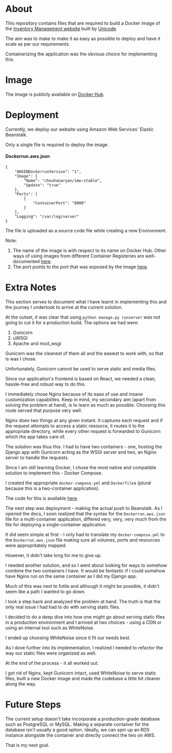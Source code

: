 # About

This repository contains files that are required to build a Docker image of the [Inventory Management website](https://github.com/djunicode/inventory-management-web) built by [Unicode](https://github.com/djunicode).

The aim was to make to make it as easy as possible to deploy and have it scale as per our requirements.

Containerizing the application was the obvious choice for implementing this.

# Image

The image is publicly available on [Docker Hub](https://hub.docker.com/r/chouhanaryan/imw).

# Deployment

Currently, we deploy our website using Amazon Web Services' Elastic Beanstalk.

Only a single file is required to deploy the image.

#### Dockerrun.aws.json

```
{
	"AWSEBDockerrunVersion": "1",
	"Image": {
		"Name": "chouhanaryan/imw:stable",
		"Update": "true"
	},
	"Ports": [
		{
			"ContainerPort": "8000"
		}
	],
	"Logging": "/var/log/server"
}
```

The file is uploaded as a source code file while creating a new Environment.

Note:
1. The name of the image is with respect to its name on Docker Hub. Other ways of using images from different Container Registeries are well-documented [here](https://docs.aws.amazon.com/elasticbeanstalk/latest/dg/single-container-docker-configuration.html).
2. The port points to the port that was exposed by the image [here](https://github.com/chouhanaryan/imw-docker/blob/master/Dockerfile#L22).

# Extra Notes

This section serves to document what I have learnt in implementing this and the journey I undertook to arrive at the current solution.

At the outset, it was clear that using `python manage.py runserver` was not going to cut it for a production build. The options we had were:
1. Gunicorn
2. uWSGI
3. Apache and mod_wsgi

Gunicorn was the cleanest of them all and the easiest to work with, so that is was I chose.

Unfortunately, Gunicorn cannot be used to serve static and media files.

Since our application's frontend is based on React, we needed a clean, hassle-free and robust way to do this.

I immediately chose Nginx because of its ease of use and insane customization capabilites. Keep in mind, my secondary aim (apart from solving the problem at hand), is to learn as much as possible. Choosing this route served that purpose very well.

Nginx does two things at any given instant. It captures each request and if the request attempts to access a static resource, it routes it to the appropriate directory, while every other request is forwarded to Gunicorn which the app takes care of.

The solution was thus this. I had to have two containers - one, hosting the Django app with Gunicorn acting as the WSGI server and two, an Nginx server to handle the requests.

Since I am still learning Docker, I chose the most native and compatible solution to implement this - Docker Compose.

I created the appropriate `docker-compose.yml` and `Dockerfile`s (plural because this is a two-container application).

The code for this is available [here](https://github.com/chouhanaryan/imw-docker-compose).

The next step was deployment - making the actual push to Beanstalk. As I opened the docs, I soon realized that the syntax for the `Dockerrun.aws.json` file for a multi-container application, differed very, very, very much from the file for deploying a single-container application.

It did seem simple at first - I only had to translate my `docker-compose.yml` to the `Dockerrun.aws.json` file making sure all volumes, ports and resources were appropritately mapped.

However, it didn't take long for me to give up.

I needed another solution, and so I went about looking for ways to somehow combine the two containers I have. It would be fantastic if I could somehow have Nginx run on the same container as I did my Django app.

Much of this was next to futile and although it might be possible, it didn't seem like a path I wanted to go down.

I took a step back and analyzed the problem at hand. The truth is that the only real issue I had had to do with serving static files.

I decided to do a deep dive into how one might go about serving static files in a production environment and I arrived at two choices - using a CDN or using an internal tool such as WhiteNoise.

I ended up choosing WhiteNoise since it fit our needs best.

As I dove further into its implementation, I realized I needed to refactor the way our static files were organized as well.

At the end of the process - it all worked out. 

I got rid of Nginx, kept Gunicorn intact, used WhiteNoise to serve static files, built a new Docker image and made the codebase a little bit cleaner along the way.

# Future Steps

The current setup doesn't take incorporate a production-grade database such as PostgreSQL or MySQL. Making a separate container for the database isn't usually a good option. Ideally, we can spin up an RDS instance alongside the container and directly connect the two on AWS.

That is my next goal.

